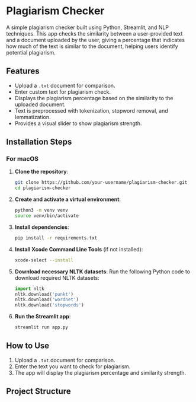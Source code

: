 # Plagiarism Checker

A simple plagiarism checker built using Python, Streamlit, and NLP techniques. This app checks the similarity between a user-provided text and a document uploaded by the user, giving a percentage that indicates how much of the text is similar to the document, helping users identify potential plagiarism.

## Features
- Upload a `.txt` document for comparison.
- Enter custom text for plagiarism check.
- Displays the plagiarism percentage based on the similarity to the uploaded document.
- Text is preprocessed with tokenization, stopword removal, and lemmatization.
- Provides a visual slider to show plagiarism strength.

## Installation Steps

### For macOS

1. **Clone the repository**:
    ```bash
    git clone https://github.com/your-username/plagiarism-checker.git
    cd plagiarism-checker
    ```

2. **Create and activate a virtual environment**:
    ```bash
    python3 -m venv venv
    source venv/bin/activate
    ```

3. **Install dependencies**:
    ```bash
    pip install -r requirements.txt
    ```

4. **Install Xcode Command Line Tools** (if not installed):
    ```bash
    xcode-select --install
    ```

5. **Download necessary NLTK datasets**:
    Run the following Python code to download required NLTK datasets:
    ```python
    import nltk
    nltk.download('punkt')
    nltk.download('wordnet')
    nltk.download('stopwords')
    ```

6. **Run the Streamlit app**:
    ```bash
    streamlit run app.py
    ```

## How to Use

1. Upload a `.txt` document for comparison.
2. Enter the text you want to check for plagiarism.
3. The app will display the plagiarism percentage and similarity strength.

## Project Structure

